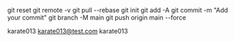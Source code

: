 git reset 
git remote -v
git pull --rebase
git init
git add -A
git commit -m "Add your commit"
git branch -M main
git push origin main --force



karate013
karate013@test.com
karate013

